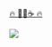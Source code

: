 <a href="https://www.buymeacoffee.com/gon">🔥 🧑‍💻☕️ 🔥</a>

<img src="https://user-images.githubusercontent.com/349328/87306827-e4660680-c518-11ea-9135-2a598a128eac.jpg"/>

